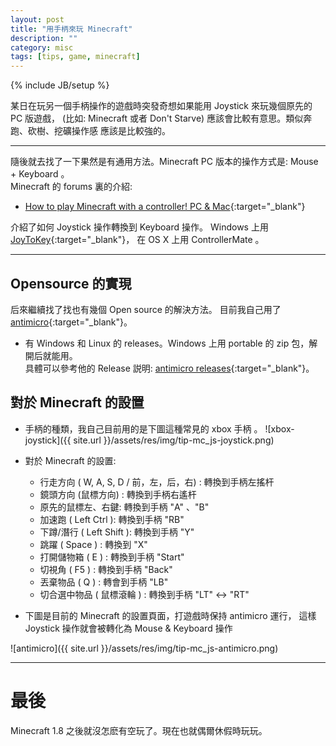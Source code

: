 ```yaml
---
layout: post
title: "用手柄來玩 Minecraft"
description: ""
category: misc
tags: [tips, game, minecraft]
---
```

{% include JB/setup %}

某日在玩另一個手柄操作的遊戲時突發奇想如果能用 Joystick 來玩幾個原先的 PC 版遊戲，
(比如: Minecraft 或者 Don't Starve) 應該會比較有意思。類似奔跑、砍樹、挖礦操作感
應該是比較強的。

----

隨後就去找了一下果然是有通用方法。Minecraft PC 版本的操作方式是: Mouse + Keyboard 。    
Minecraft 的 forums 裏的介紹:

- [How to play Minecraft with a controller! PC & Mac](http://www.minecraftforum.net/forums/archive/tutorials/929802-tutorial-how-to-play-minecraft-with-a-controller){:target="_blank"}

介紹了如何 Joystick 操作轉換到 Keyboard 操作。
Windows 上用 [JoyToKey](http://joytokey.net/en/){:target="_blank"}，
在 OS X 上用 ControllerMate 。

----

## Opensource 的實現

后來繼續找了找也有幾個 Open source 的解決方法。
目前我自己用了 [antimicro](https://github.com/Ryochan7/antimicro){:target="_blank"}。

- 有 Windows 和 Linux 的 releases。Windows 上用 portable 的 zip 包，解開后就能用。     
  具體可以參考他的 Release 説明: [antimicro releases](https://github.com/Ryochan7/antimicro/releases){:target="_blank"}。


## 對於 Minecraft 的設置

- 手柄的種類，我自己目前用的是下圖這種常見的 xbox 手柄 。
![xbox-joystick]({{ site.url }}/assets/res/img/tip-mc_js-joystick.png)

- 對於 Minecraft 的設置:
  * 行走方向 ( W, A, S, D / 前，左，后，右) : 轉換到手柄左搖杆
  * 鏡頭方向 (鼠標方向) : 轉換到手柄右遙杆
  * 原先的鼠標左、右鍵: 轉換到手柄 "A" 、"B"
  * 加速跑 ( Left Ctrl ): 轉換到手柄 "RB"
  * 下蹲/潛行 ( Left Shift ): 轉換到手柄 "Y"
  * 跳躍 ( Space ) : 轉換到 "X"
  * 打開儲物箱 ( E ) : 轉換到手柄 "Start" 
  * 切視角 ( F5 ) : 轉換到手柄 "Back"
  * 丟棄物品 ( Q ) : 轉會到手柄 "LB"
  * 切合選中物品 ( 鼠標滾輪 ) : 轉換到手柄 "LT" <-> "RT"

- 下圖是目前的 Minecraft 的設置頁面，打遊戲時保持 antimicro 運行，
  這樣 Joystick 操作就會被轉化為 Mouse & Keyboard 操作

![antimicro]({{ site.url }}/assets/res/img/tip-mc_js-antimicro.png)

----

# 最後

Minecraft 1.8 之後就沒怎麽有空玩了。現在也就偶爾休假時玩玩。

